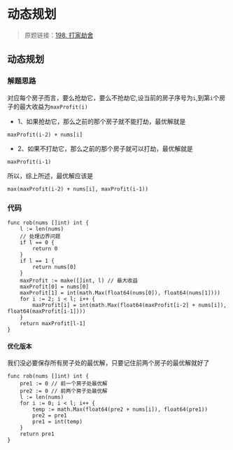 # 动态规划
> 原题链接：[198. 打家劫舍](https://leetcode-cn.com/problems/house-robber/)

## 动态规划
### 解题思路
对应每个房子而言，要么抢劫它，要么不抢劫它,设当前的房子序号为``i``,到第``i``个房子的最大收益为``maxProfit(i)``

* 1、如果抢劫它，那么之前的那个房子就不能打劫，最优解就是
```
maxProfit(i-2) + nums[i]
```
* 2、如果不打劫它，那么之前的那个房子就可以打劫，最优解就是
```
maxProfit(i-1)
```

所以，综上所述，最优解应该是
```
max(maxProfit(i-2) + nums[i], maxProfit(i-1))
```
### 代码
```golang
func rob(nums []int) int {
	l := len(nums)
	// 处理边界问题
	if l == 0 {
		return 0
	}
	if l == 1 {
		return nums[0]
	}
	maxProfit := make([]int, l) // 最大收益
	maxProfit[0] = nums[0]
	maxProfit[1] = int(math.Max(float64(nums[0]), float64(nums[1])))
	for i := 2; i < l; i++ {
		maxProfit[i] = int(math.Max(float64(maxProfit[i-2] + nums[i]), float64(maxProfit[i-1])))
	}
	return maxProfit[l-1]
}
```
#### 优化版本
我们没必要保存所有房子处的最优解，只要记住前两个房子的最优解就好了
```golang
func rob(nums []int) int {
	pre1 := 0 // 前一个房子处最优解
	pre2 := 0 // 前两个房子处最优解
	l := len(nums)
	for i := 0; i < l; i++ {
		temp := math.Max(float64(pre2 + nums[i]), float64(pre1))
		pre2 = pre1
		pre1 = int(temp)
	}
	return pre1
}
```